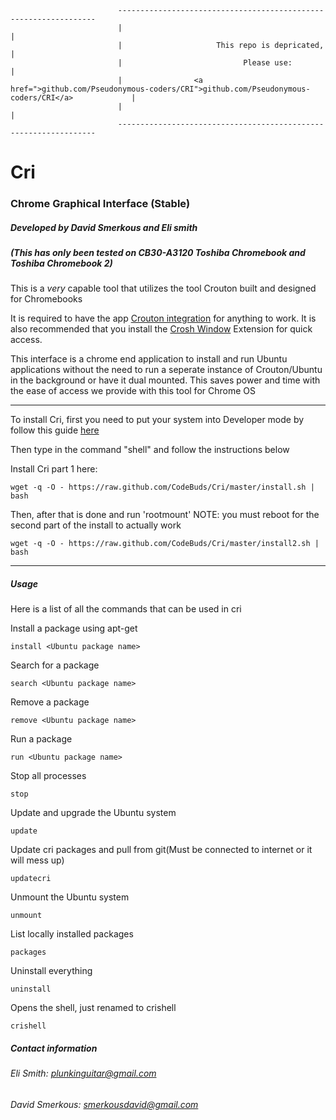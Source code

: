                             -----------------------------------------------------------------
                            |                                                               |
                            |                     This repo is depricated,                  |
                            |                           Please use:                         |
                            |                <a href=">github.com/Pseudonymous-coders/CRI">github.com/Pseudonymous-coders/CRI</a>             |
                            |                                                               |
                            -----------------------------------------------------------------



# Cri
### Chrome Graphical Interface (Stable)
##### Developed by David Smerkous and Eli smith
##### (This has only been tested on CB30-A3120 Toshiba Chromebook and Toshiba Chromebook 2)
This is a *very* capable tool that utilizes the tool Crouton built and designed for Chromebooks

It is required to have the app <a href="https://chrome.google.com/webstore/detail/crouton-integration/gcpneefbbnfalgjniomfjknbcgkbijom" target="_new">Crouton integration</a> for anything to work. It is also recommended that you install the <a href="https://chrome.google.com/webstore/detail/crosh-window/nhbmpbdladcchdhkemlojfjdknjadhmh">Crosh Window</a> Extension for quick access.

This interface is a chrome end application to install and run Ubuntu applications without the need to run a seperate instance of Crouton/Ubuntu in the background or have it dual mounted.
This saves power and time with the ease of access we provide with this tool for Chrome OS <br>
___
To install Cri, first you need to put your system into Developer mode by follow this guide <a href="http://www.howtogeek.com/210817/how-to-enable-developer-mode-on-your-chromebook/" target="_new">here</a>

Then type in the command "shell" and follow the instructions below

Install Cri part 1 here:
```Shell
wget -q -O - https://raw.github.com/CodeBuds/Cri/master/install.sh | bash
```

Then, after that is done and run 'rootmount'
NOTE: you must reboot for the second part of the install to actually work
```Shell
wget -q -O - https://raw.github.com/CodeBuds/Cri/master/install2.sh | bash
```
_______
##### Usage
Here is a list of all the commands that can be used in cri

Install a package using apt-get
```Shell
install <Ubuntu package name>
```
Search for a package
```Shell
search <Ubuntu package name>
```
Remove a package
```Shell
remove <Ubuntu package name>
```
Run a package
```Shell
run <Ubuntu package name>
```
Stop all processes
```Shell
stop
```
Update and upgrade the Ubuntu system<br>
```Shell
update
```
Update cri packages and pull from git(Must be connected to internet or it will mess up)
```Shell
updatecri
```
Unmount the Ubuntu system
```Shell
unmount
```
List locally installed packages
```Shell
packages
```
Uninstall everything
```Shell
uninstall
```
Opens the shell, just renamed to crishell
```Shell
crishell
```


##### Contact information
###### Eli Smith: plunkinguitar@gmail.com <br>
###### David Smerkous: smerkousdavid@gmail.com <br>

